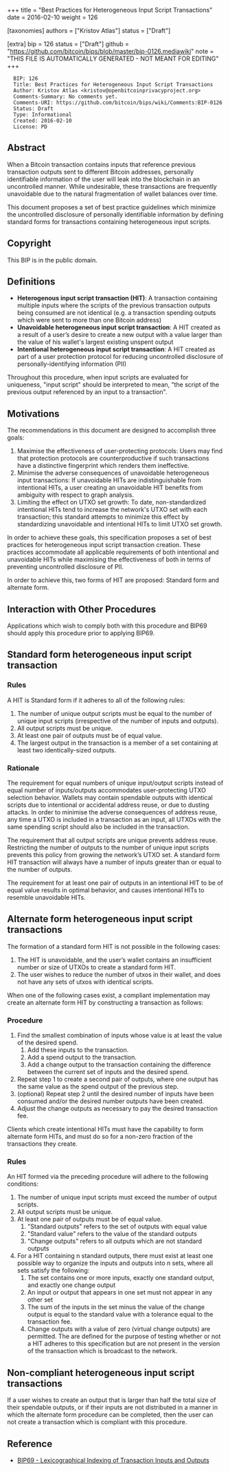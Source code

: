 
+++
title = "Best Practices for Heterogeneous Input Script Transactions"
date = 2016-02-10
weight = 126

[taxonomies]
authors = ["Kristov Atlas"]
status = ["Draft"]

[extra]
bip = 126
status = ["Draft"]
github = "https://github.com/bitcoin/bips/blob/master/bip-0126.mediawiki"
note = "THIS FILE IS AUTOMATICALLY GENERATED - NOT MEANT FOR EDITING"
+++

```
  BIP: 126
  Title: Best Practices for Heterogeneous Input Script Transactions
  Author: Kristov Atlas <kristov@openbitcoinprivacyproject.org>
  Comments-Summary: No comments yet.
  Comments-URI: https://github.com/bitcoin/bips/wiki/Comments:BIP-0126
  Status: Draft
  Type: Informational
  Created: 2016-02-10
  License: PD
```

<h2>Abstract</h2>


When a Bitcoin transaction contains inputs that reference previous transaction outputs sent to different Bitcoin addresses, personally identifiable information of the user will leak into the blockchain in an uncontrolled manner. While undesirable, these transactions are frequently unavoidable due to the natural fragmentation of wallet balances over time.

This document proposes a set of best practice guidelines which minimize the uncontrolled disclosure of personally identifiable information by defining standard forms for transactions containing heterogeneous input scripts.

<h2>Copyright</h2>


This BIP is in the public domain.

<h2>Definitions</h2>


*  **Heterogenous input script transaction (HIT)**: A transaction containing multiple inputs where the scripts of the previous transaction outputs being consumed are not identical (e.g. a transaction spending outputs which were sent to more than one Bitcoin address)
*  **Unavoidable heterogeneous input script transaction**: A HIT created as a result of a user’s desire to create a new output with a value larger than the value of his wallet's largest existing unspent output
*  **Intentional heterogeneous input script transaction**: A HIT created as part of a user protection protocol for reducing uncontrolled disclosure of personally-identifying information (PII)


Throughout this procedure, when input scripts are evaluated for uniqueness, "input script" should be interpreted to mean, "the script of the previous output referenced by an input to a transaction".

<h2>Motivations</h2>


The recommendations in this document are designed to accomplish three goals:

1.  Maximise the effectiveness of user-protecting protocols: Users may find that protection protocols are counterproductive if such transactions have a distinctive fingerprint which renders them ineffective.
1.  Minimise the adverse consequences of unavoidable heterogeneous input transactions: If unavoidable HITs are indistinguishable from intentional HITs, a user creating an unavoidable HIT benefits from ambiguity with respect to graph analysis.
1.  Limiting the effect on UTXO set growth: To date, non-standardized intentional HITs tend to increase the network's UTXO set with each transaction; this standard attempts to minimize this effect by standardizing unavoidable and intentional HITs to limit UTXO set growth.


In order to achieve these goals, this specification proposes a set of best practices for heterogeneous input script transaction creation. These practices accommodate all applicable requirements of both intentional and unavoidable HITs while maximising the effectiveness of both in terms of preventing uncontrolled disclosure of PII.

In order to achieve this, two forms of HIT are proposed: Standard form and alternate form.

<h2>Interaction with Other Procedures</h2>


Applications which wish to comply both with this procedure and BIP69 should apply this procedure prior to applying BIP69.

<h2>Standard form heterogeneous input script transaction</h2>


<h3>Rules</h3>


A HIT is Standard form if it adheres to all of the following rules:

1.  The number of unique output scripts must be equal to the number of unique input scripts (irrespective of the number of inputs and outputs).
1.  All output scripts must be unique.
1.  At least one pair of outputs must be of equal value.
1.  The largest output in the transaction is a member of a set containing at least two identically-sized outputs.


<h3>Rationale</h3>


The requirement for equal numbers of unique input/output scripts instead of equal number of inputs/outputs accommodates user-protecting UTXO selection behavior. Wallets may contain spendable outputs with identical scripts due to intentional or accidental address reuse, or due to dusting attacks. In order to minimise the adverse consequences of address reuse, any time a UTXO is included in a transaction as an input, all UTXOs with the same spending script should also be included in the transaction.

The requirement that all output scripts are unique prevents address reuse. Restricting the number of outputs to the number of unique input scripts prevents this policy from growing the network’s UTXO set. A standard form HIT transaction will always have a number of inputs greater than or equal to the number of outputs.

The requirement for at least one pair of outputs in an intentional HIT to be of equal value results in optimal behavior, and causes intentional HITs to resemble unavoidable HITs.

<h2>Alternate form heterogeneous input script transactions</h2>


The formation of a standard form HIT is not possible in the following cases:

1.  The HIT is unavoidable, and the user’s wallet contains an insufficient number or size of UTXOs to create a standard form HIT.
1.  The user wishes to reduce the number of utxos in their wallet, and does not have any sets of utxos with identical scripts.


When one of the following cases exist, a compliant implementation may create an alternate form HIT by constructing a transaction as follows:

<h3>Procedure</h3>


1.  Find the smallest combination of inputs whose value is at least the value of the desired spend.
    1.  Add these inputs to the transaction.
    1.  Add a spend output to the transaction.
    1.  Add a change output to the transaction containing the difference between the current set of inputs and the desired spend.
1.  Repeat step 1 to create a second pair of outputs, where one output has the same value as the spend output of the previous step.
1.  (optional) Repeat step 2 until the desired number of inputs have been consumed and/or the desired number outputs have been created.
1.  Adjust the change outputs as necessary to pay the desired transaction fee.


Clients which create intentional HITs must have the capability to form alternate form HITs, and must do so for a non-zero fraction of the transactions they create.

<h3>Rules</h3>


An HIT formed via the preceding procedure will adhere to the following conditions:

1.  The number of unique input scripts must exceed the number of output scripts.
1.  All output scripts must be unique.
1.  At least one pair of outputs must be of equal value.
    1.  "Standard outputs" refers to the set of outputs with equal value
    1.  "Standard value" refers to the value of the standard outputs
    1.  "Change outputs" refers to all outputs which are not standard outputs
1.  For a HIT containing n standard outputs, there must exist at least one possible way to organize the inputs and outputs into n sets, where all sets satisfy the following:
    1.  The set contains one or more inputs, exactly one standard output, and exactly one change output
    1.  An input or output that appears in one set must not appear in any other set
    1.  The sum of the inputs in the set minus the value of the change output is equal to the standard value with a tolerance equal to the transaction fee.
    1.  Change outputs with a value of zero (virtual change outputs) are permitted. The are defined for the purpose of testing whether or not a HIT adheres to this specification but are not present in the version of the transaction which is broadcast to the network.


<h2>Non-compliant heterogeneous input script transactions</h2>


If a user wishes to create an output that is larger than half the total size of their spendable outputs, or if their inputs are not distributed in a manner in which the alternate form procedure can be completed, then the user can not create a transaction which is compliant with this procedure.

<h2>Reference</h2>


*  <a href="/69" target="_blank">BIP69 - Lexicographical Indexing of Transaction Inputs and Outputs</a>
